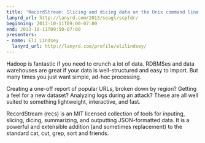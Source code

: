 ```yaml
---
title: 'RecordStream: Slicing and dicing data on the Unix command line'
lanyrd_url: http://lanyrd.com/2013/seagl/scpfdr/
beginning: 2013-10-11T09:00-07:00
end: 2013-10-11T09:50-07:00
presenters:
- name: Eli Lindsey
  lanyrd_url: http://lanyrd.com/profile/elilindsey/
---
```


Hadoop is fantastic if you need to crunch a lot of data. RDBMSes and data warehouses are great if your data is well-structured and easy to import. But many times you just want simple, ad-hoc processing.

Creating a one-off report of popular URLs, broken down by region? Getting a feel for a new dataset? Analyzing logs during an attack? These are all well suited to something lightweight, interactive, and fast.

RecordStream (recs) is an MIT licensed collection of tools for inputing, slicing, dicing, summarizing, and outputting JSON-formatted data. It is a powerful and extensible addition (and sometimes replacement) to the standard cat, cut, grep, sort and friends.
